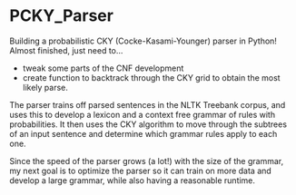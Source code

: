 # PCKY_Parser

Building a probabilistic CKY (Cocke-Kasami-Younger) parser in Python! Almost finished, just need to...

- tweak some parts of the CNF development
- create function to backtrack through the CKY grid to obtain the most likely parse. 

The parser trains off parsed sentences in the NLTK Treebank corpus, and uses this to develop a lexicon and a context free grammar of rules with probabilities. It then uses the CKY algorithm to move through the subtrees of an input sentence and determine which grammar rules apply to each one.

Since the speed of the parser grows (a lot!) with the size of the grammar, my next goal is to optimize the parser so it can train on more data and develop a large grammar, while also having a reasonable runtime.
